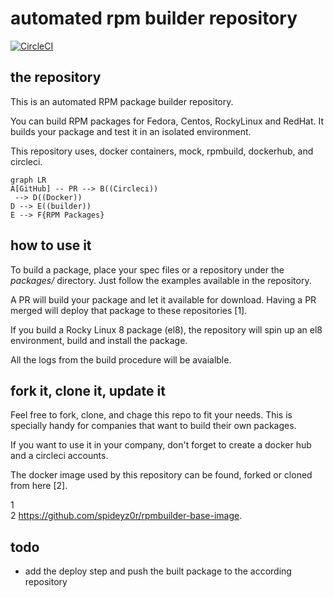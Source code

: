# automated rpm builder repository
[![CircleCI](https://circleci.com/gh/spideyz0r/rpmbuilder/tree/main.svg?style=shield)](https://circleci.com/gh/spideyz0r/rpmbuilder/?branch=main)

## the repository
This is an automated RPM package builder repository.

You can build RPM packages for Fedora, Centos, RockyLinux and RedHat.
It builds your package and test it in an isolated environment.

This repository uses, docker containers, mock, rpmbuild, dockerhub, and circleci.

```mermaid
graph LR
A[GitHub] -- PR --> B((Circleci))
 --> D((Docker))
D --> E((builder))
E --> F{RPM Packages}
```

## how to use it
To build a package, place your spec files or a repository under the *packages/* directory. Just follow the examples available in the repository.

A PR will build your package and let it available for download. Having a PR merged will deploy that package to these repositories [1].

If you build a Rocky Linux 8 package (el8), the repository will spin up an el8 environment, build and install the package. 

All the logs from the build procedure will be avaialble.

## fork it, clone it, update it
Feel free to fork, clone, and chage this repo to fit your needs. 
This is specially handy for companies that want to build their own packages.

If you want to use it in your company, don't forget to create a docker hub and a circleci accounts.

The docker image used by this repository can be found, forked or cloned from here [2].
  
1  
2 https://github.com/spideyz0r/rpmbuilder-base-image.

## todo 
- add the deploy step and push the built package to the according repository

